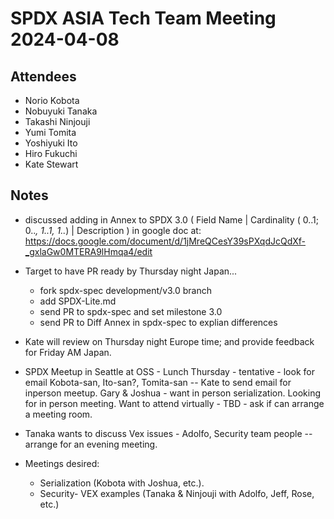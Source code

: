 # SPDX ASIA Tech Team Meeting 2024-04-08

## Attendees
- Norio Kobota
- Nobuyuki Tanaka
- Takashi Ninjouji
- Yumi Tomita
- Yoshiyuki Ito
- Hiro Fukuchi
- Kate Stewart

## Notes
- discussed adding in Annex to SPDX 3.0 ( Field Name | Cardinality ( 0..1; 0..*, 1..1, 1..*) | Description ) in google doc at: https://docs.google.com/document/d/1jMreQCesY39sPXqdJcQdXf-_gxlaGw0MTERA9lHmqa4/edit

- Target to have PR ready by Thursday night Japan...  
   - fork spdx-spec development/v3.0 branch
   - add SPDX-Lite.md 
   - send PR to spdx-spec and set milestone 3.0
   - send PR to Diff Annex in spdx-spec to explian differences 

- Kate will review on Thursday night Europe time; and provide feedback for Friday AM Japan.

- SPDX Meetup in Seattle at OSS - Lunch Thursday - tentative - look for email
  Kobota-san, Ito-san?, Tomita-san --  Kate to send email for inperson meetup.
  Gary & Joshua - want in person serialization.   Looking for in person meeting.
  Want to attend virtually - TBD - ask if can arrange a meeting room.  
  
- Tanaka wants to discuss Vex issues -  Adolfo, Security team people -- arrange for an evening meeting.  

- Meetings desired:   
    - Serialization (Kobota with Joshua, etc.).  
    - Security- VEX examples (Tanaka & Ninjouji with Adolfo, Jeff, Rose, etc.) 
